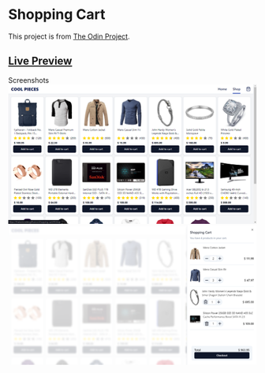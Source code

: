 # Shopping Cart

This project is from [The Odin Project](https://www.theodinproject.com/lessons/node-path-react-new-shopping-cart). 

## [Live Preview](https://thabomcodes.github.io/shopping-cart/)
Screenshots
![Products](./public/Screenshot1.png)
![Cart](./public/Screenshot2.png)
